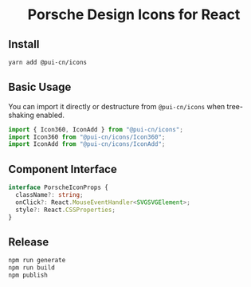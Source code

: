 <h1 align="center">
Porsche Design Icons for React
</h1>

## Install

```bash
yarn add @pui-cn/icons
```

## Basic Usage

You can import it directly or destructure from `@pui-cn/icons` when tree-shaking enabled.

```ts
import { Icon360, IconAdd } from "@pui-cn/icons";
import Icon360 from "@pui-cn/icons/Icon360";
import IconAdd from "@pui-cn/icons/IconAdd";
```

## Component Interface

```ts
interface PorscheIconProps {
  className?: string;
  onClick?: React.MouseEventHandler<SVGSVGElement>;
  style?: React.CSSProperties;
}
```

## Release

```bash
npm run generate
npm run build
npm publish
```
